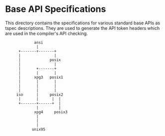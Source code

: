 # Base API Specifications

This directory contains the specifications for various standard base APIs
as tspec descriptions.  They are used to generate the API token headers
which are used in the compiler's API checking.


                 ansi
                  |
          +-------+-------+
          |               |
          |             posix
          |               |
          |       +-------+
          |       |       |
          |      xpg3   posix1
          |       |       |
          |       |       |
          |       |       |
         iso      |     posix2
          |       |      |  |
          +-------+------+  |
                  |         |
                 xpg4     posix3
                  |
                  |
                  |
                unix95
